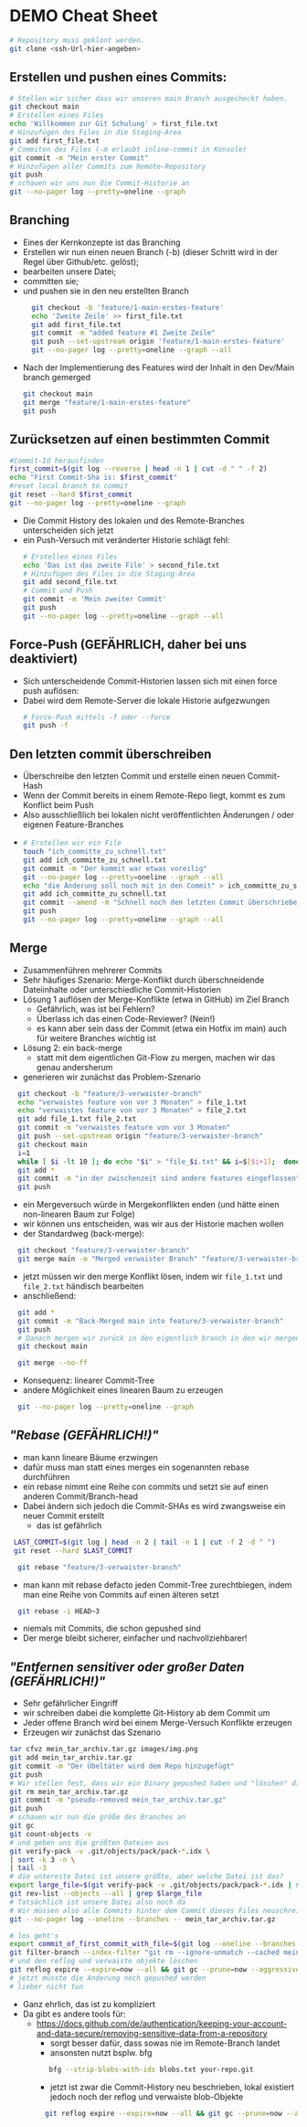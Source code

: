 
# DEMO Cheat Sheet

  ```bash
  # Repository muss geklont werden.
  git clone <ssh-Url-hier-angeben>
```

## Erstellen und pushen eines Commits:

  ```bash
  # Stellen wir sicher dass wir unseren main Branch ausgecheckt haben.
  git checkout main
  # Erstellen eines Files
  echo 'Willkommen zur Git Schulung' > first_file.txt
  # Hinzufügen des Files in die Staging-Area
  git add first_file.txt
  # Commiten des Files (-m erlaubt inline-commit in Konsole)
  git commit -m "Mein erster Commit"
  # Hinzufügen aller Commits zum Remote-Repository 
  git push
  # schauen wir uns nun die Commit-Historie an
  git --no-pager log --pretty=oneline --graph
  ```

## Branching
- Eines der Kernkonzepte ist das Branching
- Erstellen wir nun einen neuen Branch (-b) (dieser Schritt wird in der Regel über Github/etc. gelöst);
- bearbeiten unsere Datei;
- committen sie;
- und pushen sie in den neu erstellten Branch
  ```bash
    git checkout -b 'feature/1-main-erstes-feature'
    echo 'Zweite Zeile' >> first_file.txt
    git add first_file.txt
    git commit -m "added feature #1 Zweite Zeile"
    git push --set-upstream origin 'feature/1-main-erstes-feature'
    git --no-pager log --pretty=oneline --graph --all 
  ```
- Nach der Implementierung des Features wird der Inhalt in den Dev/Main branch gemerged
  ```bash
  git checkout main 
  git merge "feature/1-main-erstes-feature"
  git push
  ```
## Zurücksetzen auf einen bestimmten Commit
  ```bash
  #Commit-Id herausfinden
  first_commit=$(git log --reverse | head -n 1 | cut -d " " -f 2)
  echo "First Commit-Sha is: $first_commit"
  #reset local branch to commit
  git reset --hard $first_commit
  git --no-pager log --pretty=oneline --graph
  ```
- Die Commit History des lokalen und des Remote-Branches unterscheiden sich jetzt
- ein Push-Versuch mit veränderter Historie schlägt fehl:
  ```bash
  # Erstellen eines Files
  echo 'Das ist das zweite File' > second_file.txt
  # Hinzufügen des Files in die Staging-Area
  git add second_file.txt
  # Commit und Push
  git commit -m 'Mein zweiter Commit'
  git push
  git --no-pager log --pretty=oneline --graph --all 
  ```

## Force-Push (GEFÄHRLICH, daher bei uns deaktiviert)
- Sich unterscheidende Commit-Historien lassen sich mit einen force push auflösen:
- Dabei wird dem Remote-Server die lokale Historie aufgezwungen
  ```bash
  # Force-Push mittels -f oder --force
  git push -f
  ```


## Den letzten commit überschreiben
- Überschreibe den letzten Commit und erstelle einen neuen Commit-Hash
- Wenn der Commit bereits in einem Remote-Repo liegt, kommt es zum Konflict beim Push
- Also ausschließlich bei lokalen nicht veröffentlichten Änderungen / oder eigenen Feature-Branches
- ```bash   
  # Erstellen wir ein File
  touch "ich_committe_zu_schnell.txt"
  git add ich_committe_zu_schnell.txt
  git commit -m "Der kommit war etwas voreilig"
  git --no-pager log --pretty=oneline --graph --all
  echo "die Änderung soll noch mit in den Commit" > ich_committe_zu_schnell.txt             
  git add ich_committe_zu_schnell.txt
  git commit --amend -m "Schnell noch den letzten Commit überschrieben"
  git push
  git --no-pager log --pretty=oneline --graph --all
  ```

## Merge
- Zusammenführen mehrerer Commits
- Sehr häufiges Szenario: Merge-Konflikt durch überschneidende Dateiinhalte oder unterschiedliche Commit-Historien
- Lösung 1 auflösen der Merge-Konflikte (etwa in GitHub) im Ziel Branch
  - Gefährlich, was ist bei Fehlern?
  - Überlass ich das einen Code-Reviewer? (Nein!)
  - es kann aber sein dass der Commit (etwa ein Hotfix im main) auch für weitere Branches wichtig ist
- Lösung 2: ein back-merge
  - statt mit dem eigentlichen Git-Flow zu mergen, machen wir das genau andersherum
- generieren wir zunächst das Problem-Szenario
```bash
  git checkout -b "feature/3-verwaister-branch"
  echo "verwaistes feature von vor 3 Monaten" > file_1.txt
  echo "verwaistes feature von vor 3 Monaten" > file_2.txt
  git add file_1.txt file_2.txt
  git commit -m "verwaistes feature von vor 3 Monaten"
  git push --set-upstream origin "feature/3-verwaister-branch"
  git checkout main
  i=1
  while [ $i -lt 10 ]; do echo "$i" > "file_$i.txt" && i=$[$i+1];  done 
  git add *
  git commit -m "in der zwischenzeit sind andere features eingeflossen"
  git push
```
- ein Mergeversuch würde in Mergekonflikten enden (und hätte einen non-linearen Baum zur Folge)
- wir können uns entscheiden, was wir aus der Historie machen wollen
- der Standardweg (back-merge):
```bash
  git checkout "feature/3-verwaister-branch"
  git merge main -m "Merged verwaister Branch" "feature/3-verwaister-branch"
```
- jetzt müssen wir den merge Konflikt lösen, indem wir ```file_1.txt``` und ```file_2.txt``` händisch bearbeiten
- anschließend:
```bash
  git add *
  git commit -m "Back-Merged main into feature/3-verwaister-branch"
  git push 
  # Danach mergen wir zurück in den eigentlich branch in den wir mergen wollen
  git checkout main

  git merge --no-ff 
```
- Konsequenz: linearer Commit-Tree
- andere Möglichkeit eines linearen Baum zu erzeugen
```bash
  git --no-pager log --pretty=oneline --graph 
```
## _"Rebase (GEFÄHRLICH!)"_
- man kann lineare Bäume erzwingen
- dafür muss man statt eines merges ein sogenannten rebase durchführen
- ein rebase nimmt eine Reihe con commits und setzt sie auf einen anderen Commit/Branch-head
- Dabei ändern sich jedoch die Commit-SHAs es wird zwangsweise ein neuer Commit erstellt
  - das ist gefährlich
```bash
 LAST_COMMIT=$(git log | head -n 2 | tail -n 1 | cut -f 2 -d " ")
 git reset --hard $LAST_COMMIT
```
```bash
  git rebase "feature/3-verwaister-branch"
```

- man kann mit rebase defacto jeden Commit-Tree zurechtbiegen, indem man eine Reihe von Commits auf einen älteren setzt
```bash
  git rebase -i HEAD~3
```
- niemals mit Commits, die schon gepushed sind
- Der merge bleibt sicherer, einfacher und nachvollziehbarer!

## _"Entfernen sensitiver oder großer Daten (GEFÄHRLICH!)"_
- Sehr gefährlicher Eingriff
- wir schreiben dabei die komplette Git-History ab dem Commit um
- Jeder offene Branch wird bei einem Merge-Versuch Konflikte erzeugen
- Erzeugen wir zunächst das Szenario
```bash
tar cfvz mein_tar_archiv.tar.gz images/img.png
git add mein_tar_archiv.tar.gz
git commit -m "Der Übeltäter wird dem Repo hinzugefügt"
git push
# Wir stellen fest, dass wir ein Binary gepushed haben und "löschen" dieses (scheinbar).
git rm mein_tar_archiv.tar.gz
git commit -m "pseudo-removed mein_tar_archiv.tar.gz"
git push 
# schauen wir nun die größe des Branches an
git gc
git count-objects -v
# und geben uns die größten Dateien aus
git verify-pack -v .git/objects/pack/pack-*.idx \
| sort -k 3 -n \
| tail -3
# die untereste Datei ist unsere größte, aber welche Datei ist das?
export large_file=$(git verify-pack -v .git/objects/pack/pack-*.idx | sort -k 3 -n | tail -1 | cut -d " " -f 1)
git rev-list --objects --all | grep $large_file
# Tatsächlich ist unsere Datei also noch da
# Wir müssen also alle Commits hinter dem Commit dieses Files neuschreiben um jeden Snapshot zu entfernen
git --no-pager log --oneline --branches -- mein_tar_archiv.tar.gz

# los geht's
export commit_of_first_commit_with_file=$(git log --oneline --branches -- mein_tar_archiv.tar.gz | tail -n 1 | cut -d " " -f 1)
git filter-branch --index-filter "git rm --ignore-unmatch --cached mein_tar_archiv.tar.gz" -- "$commit_of_first_commit_with_file^.."
# und den reflog und verwaiste objekte löschen
git reflog expire --expire=now --all && git gc --prune=now --aggressive
# jetzt müsste die Anderung noch gepushed werden
# lieber nicht tun
```
- Ganz ehrlich, das ist zu kompliziert
- Da gibt es andere tools für: 
  - https://docs.github.com/de/authentication/keeping-your-account-and-data-secure/removing-sensitive-data-from-a-repository
    - sorgt besser dafür, dass sowas nie im Remote-Branch landet 
    - ansonsten nutzt bsplw. bfg 
    ```bash
       bfg --strip-blobs-with-ids blobs.txt your-repo.git
    ```
    - jetzt ist zwar die Commit-History neu beschrieben, lokal existiert jedoch noch der reflog und verwaiste blob-Objekte
    ```bash 
      git reflog expire --expire=now --all && git gc --prune=now --aggressive
    ```
